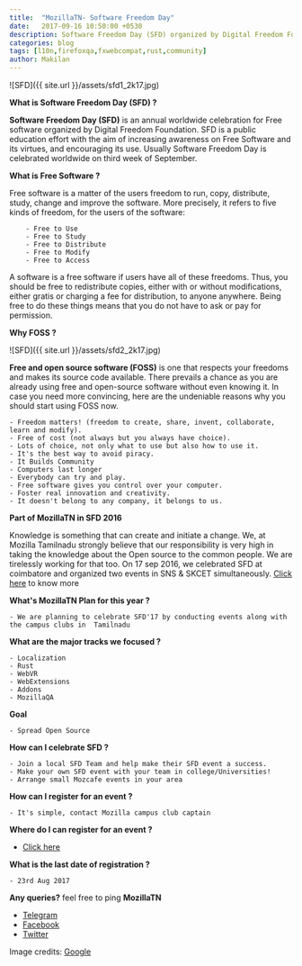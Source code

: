 ```yaml
---
title:  "MozillaTN- Software Freedom Day"
date:   2017-09-16 10:50:00 +0530
description: Software Freedom Day (SFD) organized by Digital Freedom Foundation, is an annual worldwide celebration for Free software.
categories: blog
tags: [l10n,firefoxqa,fxwebcompat,rust,community]
author: Makilan
---
```



![SFD]({{ site.url }}/assets/sfd1_2k17.jpg)

**What is Software Freedom Day (SFD) ?**

**Software Freedom Day (SFD)** is an annual worldwide celebration for Free software organized by Digital Freedom Foundation. SFD is a public education effort with the aim of increasing awareness on Free Software and its virtues, and encouraging its use. Usually Software Freedom Day is celebrated worldwide on third week of September.

**What is Free Software ?**

Free software is a matter of the users freedom to run, copy, distribute, study, change and improve the software. More precisely, it refers to five kinds of freedom, for the users of the software:


        - Free to Use
        - Free to Study
        - Free to Distribute
        - Free to Modify
        - Free to Access
        
        
A software is a free software if users have all of these freedoms. Thus, you should be free to redistribute copies, either with or without modifications, either gratis or charging a fee for distribution, to anyone anywhere. Being free to do these things means that you do not have to ask or pay for permission.
  
**Why FOSS ?**

![SFD]({{ site.url }}/assets/sfd2_2k17.jpg)

**Free and open source software (FOSS)** is one that respects your freedoms and makes its source code available. There prevails a chance as you are already using free and open-source software without even knowing it. In case you need more convincing, here are the undeniable reasons why you should start using FOSS now.


    - Freedom matters! (freedom to create, share, invent, collaborate, learn and modify).
    - Free of cost (not always but you always have choice).
    - Lots of choice, not only what to use but also how to use it.
    - It's the best way to avoid piracy.
    - It Builds Community
    - Computers last longer
    - Everybody can try and play.
    - Free software gives you control over your computer.
    - Foster real innovation and creativity.
    - It doesn't belong to any company, it belongs to us.


**Part of MozillaTN in SFD 2016**

Knowledge is something that can create and initiate a change. We, at Mozilla Tamilnadu strongly believe that our responsibility is very high in taking the knowledge about the Open source to the common people. We are tirelessly working for that too.
On 17 sep 2016, we celebrated SFD at coimbatore and organized two events in SNS & SKCET simultaneously. [Click here](https://mozillatn.github.io/blog/Software-Freedom-Day-2016/) to know more

**What's MozillaTN Plan for this year ?**

    - We are planning to celebrate SFD'17 by conducting events along with the campus clubs in  Tamilnadu
    
**What are the major tracks we focused ?**

    - Localization
    - Rust
    - WebVR
    - WebExtensions
    - Addons
    - MozillaQA

**Goal**

    - Spread Open Source

**How can I celebrate SFD ?**  

    - Join a local SFD Team and help make their SFD event a success.
    - Make your own SFD event with your team in college/Universities!
    - Arrange small Mozcafe events in your area

**How can I register for an event ?**

    - It's simple, contact Mozilla campus club captain

**Where do I can register for an event ?**

- [Click here](https://goo.gl/x745rQ)
    
**What is the last date of registration ?**

    - 23rd Aug 2017

**Any queries?** feel free to ping **MozillaTN**

  - [Telegram](https://t.me/mozillatnc)
  - [Facebook](https://www.facebook.com/MozillaTN/)
  - [Twitter](https://twitter.com/mozillaTN)

Image credits: [Google](https://www.google.co.in/search?q=software+freedom+day&source=lnms&tbm=isch&sa=X&ved=0ahUKEwjYkc6W0uPVAhWFtI8KHcNmBhMQ_AUICigB&biw=1366&bih=659)
